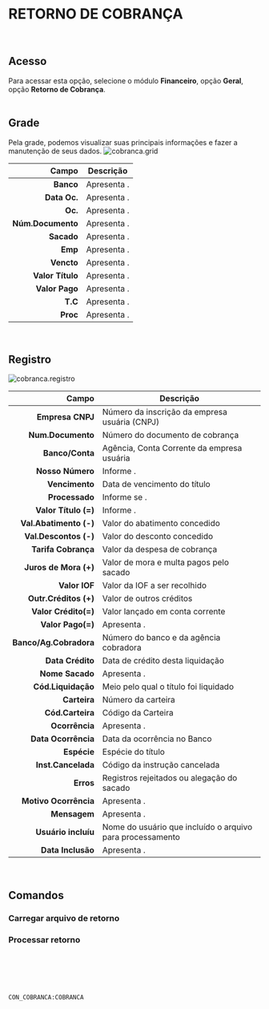 # RETORNO DE COBRANÇA
<br>

## Acesso
Para acessar esta opção, selecione o módulo **Financeiro**, opção **Geral**, opção **Retorno de Cobrança**.
<br>
<br>

## Grade
Pela grade, podemos visualizar suas principais informações e fazer a manutenção de seus dados.
![cobranca.grid](https://raw.githubusercontent.com/netforcews/docs-erp/master/financeiro/imagens/cobranca.grid.png)

Campo | Descrição
--:|---
**Banco** | Apresenta .
**Data Oc.** | Apresenta .
**Oc.** | Apresenta .
**Núm.Documento** | Apresenta .
**Sacado** | Apresenta .
**Emp** | Apresenta .
**Vencto** | Apresenta .
**Valor Título** | Apresenta .
**Valor Pago** | Apresenta .
**T.C** | Apresenta .
**Proc** | Apresenta .
<br>

## Registro
![cobranca.registro](https://raw.githubusercontent.com/netforcews/docs-erp/master/financeiro/imagens/cobranca.registro.png)

Campo | Descrição
--:|---
**Empresa CNPJ** | Número da inscrição da empresa usuária (CNPJ)
**Num.Documento** | Número do documento de cobrança
**Banco/Conta** | Agência, Conta Corrente da empresa usuária
**Nosso Número** | Informe .
**Vencimento** | Data de vencimento do título
**Processado** | Informe se .
**Valor Título (=)** | Informe .
**Val.Abatimento (-)** | Valor do abatimento concedido
**Val.Descontos (-)** | Valor do desconto concedido
**Tarifa Cobrança** | Valor da despesa de cobrança
**Juros de Mora (+)** | Valor de mora e multa pagos pelo sacado
**Valor IOF** | Valor da IOF a ser recolhido
**Outr.Créditos (+)** | Valor de outros créditos
**Valor Crédito(=)** | Valor lançado em conta corrente
**Valor Pago(=)** | Apresenta .
**Banco/Ag.Cobradora** | Número do banco e da agência cobradora
**Data Crédito** | Data de crédito desta liquidação
**Nome Sacado** | Apresenta .
**Cód.Liquidação** | Meio pelo qual o título foi liquidado
**Carteira** | Número da carteira
**Cód.Carteira** | Código da Carteira
**Ocorrência** | Apresenta .
**Data Ocorrência** | Data da ocorrência no Banco
**Espécie** | Espécie do título
**Inst.Cancelada** | Código da instrução cancelada
**Erros** | Registros rejeitados ou alegação do sacado
**Motivo Ocorrência** | Apresenta .
**Mensagem** | Apresenta .
**Usuário incluíu** | Nome do usuário que incluído o arquivo para processamento
**Data Inclusão** | Apresenta .
<br>

## Comandos
### Carregar arquivo de retorno
### Processar retorno
<br>
<br>
<br>
<br>

```CON_COBRANCA:COBRANCA```

